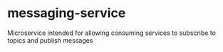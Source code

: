 # messaging-service
Microservice intended for allowing consuming services to subscribe to topics and publish messages 
